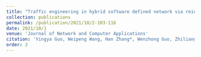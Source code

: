 ```yaml
---
title: "Traffic engineering in hybrid software defined network via reinforcement learning"
collection: publications
permalink: /publication/2021/10/2-103-116
date: 2021/10/1
venue: 'Journal of Network and Computer Applications'
citation: 'Yingya Guo, Weipeng Wang, Han Zhang*, Wenzhong Guo, Zhiliang Wang, Ying Tian, Xia Yin, Jianping Wu:Traffic engineering in hybrid software defined network via reinforcement learning[J]. Journal of Network and Computer Applications, 2021,189: 103-116?.'
order: 2
---
```

